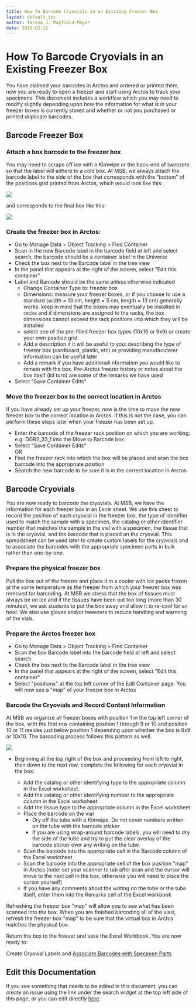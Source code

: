 ```yaml
---
title: How To Barcode Cryovials in an Existing Freezer Box
layout: default_toc
author: Teresa J. Mayfield-Meyer
date: 2019-02-22
---
```

# How To Barcode Cryovials in an Existing Freezer Box

You have claimed your barcodes in Arctos and ordered or printed them, now you are ready to open a freezer and start using Arctos to track your specimens. This document includes a workflow which you may need to modify slightly depending upon how the information for what is in your freezer boxes is currently stored and whether or not you purchased or printed duplicate barcodes.

## Barcode Freezer Box

### Attach a box barcode to the freezer box
   You may need to scrape off ice with a Kimwipe or the back-end of tweezers so that the label will adhere to a cold box. At MSB, we always attach the barcode label to the side of the box that corresponds with the “bottom” of the positions grid printed from Arctos, which would look like this:
    
   ![](https://raw.githubusercontent.com/ArctosDB/documentation-wiki/gh-pages/tutorial_images/freezer%20box%20template.jpg)
    
   and corresponds to the final box like this:
    
   ![](https://raw.githubusercontent.com/ArctosDB/documentation-wiki/gh-pages/tutorial_images/freezer%20box%20with%20barcodes.jpg)
    
### Create the freezer box in Arctos:  
  * Go to Manage Data > Object Tracking > Find Container  
  * Scan in the new Barcode label in the barcode field at left and select search, the barcode should be a container label in the Universe  
  * Check the box next to the Barcode label in the tree view  
  * In the panel that appears at the right of the screen, select "Edit this container"  
  * Label and Barcode should be the same unless otherwise indicated  
    * Change Container Type to: freezer box  
    * Dimensions: measure your freezer boxes, or if you choose to use a standard (width = 13 cm, height = 5 cm, length = 13 cm) generally works: keep in mind that the boxes may eventually be installed in racks and if dimensions are assigned to the racks, the box dimensions cannot exceed the rack positions into which they will be installed  
    * select one of the pre-filled freezer box types (10x10 or 9x9) or create your own position grid  
    * Add a description if it will be useful to you: describing the type of freezer box (cardboard, plastic, etc) or providing manufacuterer information can be useful later  
    * Add a remark if you have additionali nformation you would like to remain with the box. Pre-Arctos freezer history or notes about the box itself (lid torn) are some of the remarks we have used  
  * Select "Save Container Edits"  
  
### Move the freezer box to the correct location in Arctos
   If you have already set up your freezer, now is the time to move the new freezer box to the correct location in Arctos. If this is not the case, you can perform these steps later when your freezer has been set up.  
  * Enter the barcode of the freezer rack position on which you are working; e.g. DGR2_33_1 into the Move to Barcode box  
  * Select "Save Container Edits"  
    OR  
  * Find the freezer rack into which the box will be placed and scan the box barcode into the appropriate position  
  * Search the new barcode to be sure it is in the correct location in Arctos  
    
## Barcode Cryovials

You are now ready to barcode the cryovials. At MSB, we have the information for each freezer box in an Excel sheet. We use this sheet to record the position of each cryovial in the freezer box, the type of identifier used to match the sample with a specimen, the catalog or other identifier number that matches the sample in the vial with a specimen, the tissue that is in the cryovial, and the barcode that is placed on the cryovial. This spreadsheet can be used later to create custom labels for the cryovials and to associate the barcodes with the appropriate specimen parts in bulk rather than one-by-one.

### Prepare the physical freezer box
  Pull the box out of the freezer and place it in a cooler with ice packs frozen at the same temperature as the freezer from which your freezer box was removed for barcoding. At MSB we stress that the box of tissues must always be on ice and if the tissues have been out too long (more than 30 minutes), we ask students to put the box away and allow it to re-cool for an hour. We also use gloves and/or tweezers to reduce handling and warming of the vials.
  
### Prepare the Arctos freezer box
  * Go to Manage Data > Object Tracking > Find Container  
  * Scan the box Barcode label into the barcode field at left and select search  
  * Check the box next to the Barcode label in the tree view  
  * In the panel that appears at the right of the screen, select "Edit this container"  
  * Select "positions" at the top left corner of the Edit Container page. You will now see a "map" of your freezer box in Arctos  

### Barcode the Cryovials and Record Content Information
  At MSB we organize all freezer boxes with position 1 in the top left corner of the box, with the first row containing position 1 through 9 or 10 and position 10 or 11 resides just below position 1 depending upon whether the box is 9x9 or 10x10. The barcoding process follows this pattern as well.
    
  ![](https://raw.githubusercontent.com/ArctosDB/documentation-wiki/gh-pages/tutorial_images/freezer%20box%20barcode%20direction.JPG)
  
  * Beginning at the top right of the box and proceeding from left to right, then down to the next row, complete the following for each cryovial in the box:

    * Add the catalog or other identifying type to the appropriate column in the Excel worksheet  
    * Add the catalog or other identifying number to the appropriate column in the Excel worksheet  
    * Add the tissue type to the appropriate column in the Excel worksheet  
    * Place the barcode on the vial    
      * Dry off the tube with a Kimwipe. Do not cover numbers written on the tube with the barcode sticker  
      * If you are using wrap-around barcode labels, you will need to dry the side of the tube and try to put the clear overlay of the barcode sticker over any writing on the tube  
    * Scan the barcode into the appropriate cell in the Barcode column of the Excel worksheet  
    * Scan the barcode into the appropriate cell of the box position "map" in Arctos (note: set your scanner to tab after scan and the cursor will move to the next cell in the box, otherwise you will need to place the cursor yourself)  
    * If you have any comments about the writing on the tube or the tube itself, enter them into the Remarks cell of the Excel workbook  
  
  Refreshing the freezer box "map" will allow you to see what has been scanned into the box. When you are finished barcoding all of the vials, refresh the freezer box "map" to be sure that the virtual box in Arctos matches the physical box.  
  
  Return the box to the freezer and save the Excel Workbook.  You are now ready to:
  
  Create Cryovial Labels and [Associate Barcodes with Specimen Parts](http://handbook.arctosdb.org/how_to/How-to-Bulkload-Barcodes-to-Specimen-Parts.html)
  
## Edit this Documentation

If you see something that needs to be edited in this document, you can create an issue using the link under the search widget at the top left side of this page, or you can edit directly <a href="https://github.com/ArctosDB/documentation-wiki/edit/gh-pages/_how_to/How-To-Barcode-Cryovials-in-an-Existing-Freezer-Box.markdown" target="_blank">here</a>.
